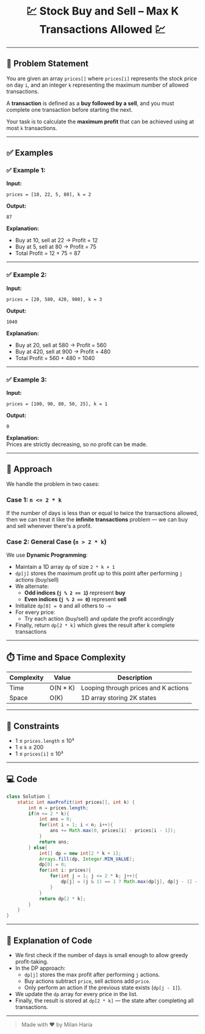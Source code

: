 <h1 align="center">💹 Stock Buy and Sell – Max K Transactions Allowed 💹</h1>

---

## 📝 Problem Statement

You are given an array `prices[]` where `prices[i]` represents the stock price on day `i`, and an integer `k` representing the maximum number of allowed transactions.

A **transaction** is defined as a **buy followed by a sell**, and you must complete one transaction before starting the next.

Your task is to calculate the **maximum profit** that can be achieved using at most `k` transactions.

---

## ✅ Examples

### ✅ Example 1:

**Input:**  
```
prices = [10, 22, 5, 80], k = 2
```

**Output:**  
```
87
```

**Explanation:**  
- Buy at 10, sell at 22 → Profit = 12  
- Buy at 5, sell at 80 → Profit = 75  
- Total Profit = 12 + 75 = 87  

---

### ✅ Example 2:

**Input:**  
```
prices = [20, 580, 420, 900], k = 3
```

**Output:**  
```
1040
```

**Explanation:**  
- Buy at 20, sell at 580 → Profit = 560  
- Buy at 420, sell at 900 → Profit = 480  
- Total Profit = 560 + 480 = 1040  

---

### ✅ Example 3:

**Input:**  
```
prices = [100, 90, 80, 50, 25], k = 1
```

**Output:**  
```
0
```

**Explanation:**  
Prices are strictly decreasing, so no profit can be made.

---

## 🧠 Approach

We handle the problem in two cases:

### Case 1: `n <= 2 * k`
If the number of days is less than or equal to twice the transactions allowed, then we can treat it like the **infinite transactions** problem — we can buy and sell whenever there's a profit.

### Case 2: General Case (`n > 2 * k`)
We use **Dynamic Programming**:

- Maintain a 1D array `dp` of size `2 * k + 1`
- `dp[j]` stores the maximum profit up to this point after performing `j` actions (buy/sell)
- We alternate:
  - **Odd indices (`j % 2 == 1`)** represent **buy**
  - **Even indices (`j % 2 == 0`)** represent **sell**
- Initialize `dp[0] = 0` and all others to `-∞`
- For every price:
  - Try each action (buy/sell) and update the profit accordingly
- Finally, return `dp[2 * k]` which gives the result after k complete transactions

---

## ⏱️ Time and Space Complexity

| Complexity | Value      | Description                           |
|------------|------------|---------------------------------------|
| Time       | O(N * K)   | Looping through prices and K actions  |
| Space      | O(K)       | 1D array storing 2K states            |

---

## 🎯 Constraints

- 1 ≤ `prices.length` ≤ 10³  
- 1 ≤ `k` ≤ 200  
- 1 ≤ `prices[i]` ≤ 10³

---

## 💻 Code

```java
class Solution {
    static int maxProfit(int prices[], int k) {
        int n = prices.length;
        if(n <= 2 * k){
            int ans = 0;
            for(int i = 1; i < n; i++){
                ans += Math.max(0, prices[i] - prices[i - 1]);
            }
            return ans;
        } else{
            int[] dp = new int[2 * k + 1];
            Arrays.fill(dp, Integer.MIN_VALUE);
            dp[0] = 0;
            for(int i: prices){
                for(int j = 1; j <= 2 * k; j++){
                    dp[j] = (j & 1) == 1 ? Math.max(dp[j], dp[j - 1] - i) : Math.max(dp[j], dp[j - 1] + i);
                }
            }
            return dp[2 * k];
        }
    }
}
```

---

## 📝 Explanation of Code

- We first check if the number of days is small enough to allow greedy profit-taking.
- In the DP approach:
  - `dp[j]` stores the max profit after performing `j` actions.
  - Buy actions subtract `price`, sell actions add `price`.
  - Only perform an action if the previous state exists (`dp[j - 1]`).
- We update the `dp` array for every price in the list.
- Finally, the result is stored at `dp[2 * k]` — the state after completing all transactions.

---

> Made with ❤️ by Milan Haria
